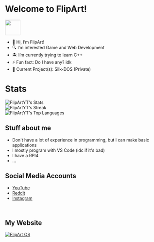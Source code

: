 <h1>Welcome to FlipArt!</h1>
<img src="https://yt3.googleusercontent.com/lbOEn2YSDl2ec1gvyRl3jkAeXCiZ2N_a-AlcLlZi3iQFEZBSxm3FIitsONc0xa3aH20bJusifw=s88-c-k-c0x00ffffff-no-rj" width="50">

- 👋 Hi, I’m FlipArt!
- 🔍 I’m interested Game and Web Development
- 🏝️ I’m currently trying to learn C++
- ⚡ Fun fact: Do I have any? idk
- 🚀 Current Project(s): Silk-DOS (Private)

<h1>Stats</h1>

![FlipArtYT's Stats](https://github-readme-stats.vercel.app/api?username=FlipArtYT&theme=tokyonight&show_icons=true&hide_border=true&count_private=true)<br>
![FlipArtYT's Streak](https://github-readme-streak-stats.herokuapp.com/?user=FlipArtYT&theme=tokyonight&hide_border=true)<br>
![FlipArtYT's Top Languages](https://github-readme-stats.vercel.app/api/top-langs/?username=FlipArtYT&theme=tokyonight&show_icons=true&hide_border=true&layout=compact)

<h2>Stuff about me</h2>
<ul>
  <li>Don't have a lot of experience in programming, but I can make basic applications</li>
  <li>I mostly program with VS Code (idc if it's bad)</li>
  <li>I have a RPI4</li>
  <li>...</li>
</ul>

<h2>Social Media Accounts</h2>
<ul>
  <li><a href="https://www.youtube.com/@FlipAmbigram">YouTube</a></li>
  <li><a href="https://reddit.com/user/MacNcheezOS">Reddit</a></li>
  <li><a href="https://instagram.com/thesquaredone">Instagram</a></li>
</ul>
<br>
<h2>My Website</h2>
<a href="https://flipart.neocities.org/" title="Welcome to FlipArt OS 9!">
  <img src="https://flipart.neocities.org/images/flipbadge.gif" alt="FlipArt OS">
</a>
<!---
FlipArtYT/FlipArtYT is a ✨ special ✨ repository because its `README.md` (this file) appears on your GitHub profile.
You can click the Preview link to take a look at your changes.
--->
